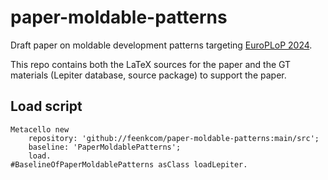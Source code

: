 # paper-moldable-patterns
Draft paper on moldable development patterns targeting [EuroPLoP 2024](https://www.europlop.net).

This repo contains both the LaTeX sources for the paper and the GT materials (Lepiter database, source package) to  support the paper.
## Load script
```
Metacello new
	repository: 'github://feenkcom/paper-moldable-patterns:main/src';
	baseline: 'PaperMoldablePatterns';
	load.
#BaselineOfPaperMoldablePatterns asClass loadLepiter.
```


